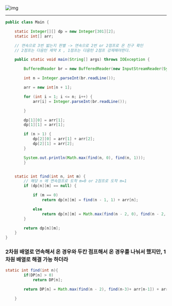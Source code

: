 ![img](https://img1.daumcdn.net/thumb/R1280x0/?scode=mtistory2&fname=https%3A%2F%2Fblog.kakaocdn.net%2Fdn%2FYoi0s%2FbtqHuh7dysN%2FWJLPdWVJLCOfyozk6sqnz1%2Fimg.png)
___

```java
public class Main {

    static Integer[][] dp = new Integer[301][2];
    static int[] arr;

    // 연속으로 3번 밟는지 판별 -> 연속으로 2번 or 2점프로 온 친구 확인
    // 2점프는 다음턴 제약 X , 1점프는 다음턴 2점프 강제해야한다.

    public static void main(String[] args) throws IOException {

        BufferedReader br = new BufferedReader(new InputStreamReader(System.in));

        int n = Integer.parseInt(br.readLine());

        arr = new int[n + 1];

        for (int i = 1; i <= n; i++) {
            arr[i] = Integer.parseInt(br.readLine());

        }

        dp[1][0] = arr[1];
        dp[1][1] = arr[1];

        if (n > 1) {
            dp[2][0] = arr[1] + arr[2];
            dp[2][1] = arr[2];
        }

        System.out.println(Math.max(find(n, 0), find(n, 1)));
        }


    static int find(int n, int m) {
        // 해당 n 에 연속점프로 도착 m=0 or 2점프로 도착 m=1
        if (dp[n][m] == null) {

            if (m == 0)
                return dp[n][m] = find(n - 1, 1) + arr[n];

            else
                return dp[n][m] = Math.max(find(n - 2, 0), find(n - 2, 1)) + arr[n];
        }

        return dp[n][m];
    }
}
```

### 2차원 배열로 연속해서 온 경우와 두칸 점프해서 온 경우를 나눠서 했지만, 1차원 배열로 해결 가능 하더라

```java
static int find(int n){
        if(DP[n] > 0)
            return DP[n];

        return DP[n] = Math.max(find(n - 2), find(n-3)+ arr[n-1]) + arr[n];

    }
```

